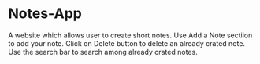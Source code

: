 # Notes-App
A website which allows user to create short notes.
Use Add a Note sectiion to add your note.
Click on Delete button to delete an already crated note.
Use the search bar to search among already crated notes.
